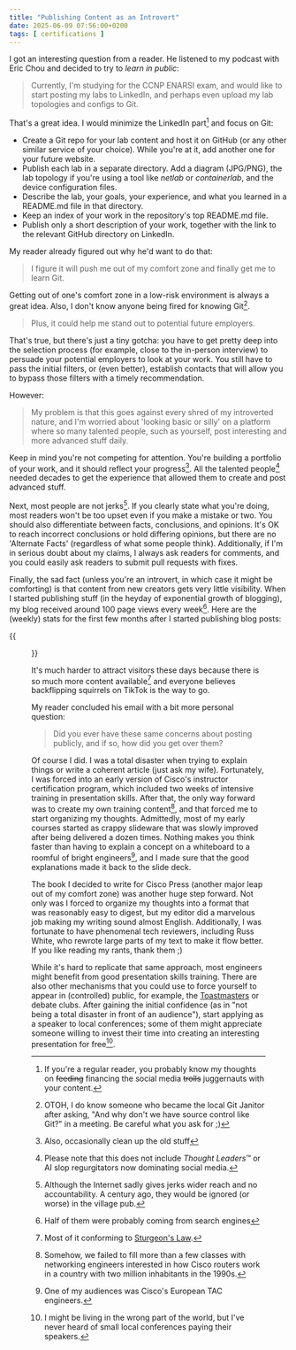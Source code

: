 ```yaml
---
title: "Publishing Content as an Introvert"
date: 2025-06-09 07:56:00+0200
tags: [ certifications ]
---
```

I got an interesting question from a reader. He listened to my podcast with Eric Chou and decided to try to *learn in public*:

> Currently, I'm studying for the CCNP ENARSI exam, and would like to start posting my labs to LinkedIn, and perhaps even upload my lab topologies and configs to Git.

That's a great idea. I would minimize the LinkedIn part[^FTT] and focus on Git:

[^FTT]: If you're a regular reader, you probably know my thoughts on ~~feeding~~ financing the social media ~~trolls~~ juggernauts with your content.

* Create a Git repo for your lab content and host it on GitHub (or any other similar service of your choice). While you're at it, add another one for your future website.
* Publish each lab in a separate directory. Add a diagram (JPG/PNG), the lab topology if you're using a tool like _netlab_ or _containerlab_, and the device configuration files.
* Describe the lab, your goals, your experience, and what you learned in a README.md file in that directory.
* Keep an index of your work in the repository's top README.md file.
* Publish only a short description of your work, together with the link to the relevant GitHub directory on LinkedIn.

My reader already figured out why he'd want to do that:

> I figure it will push me out of my comfort zone and finally get me to learn Git.

Getting out of one's comfort zone in a low-risk environment is always a great idea. Also, I don't know anyone being fired for knowing Git[^KG].

[^KG]: OTOH, I do know someone who became the local Git Janitor after asking, "And why don't we have source control like Git?" in a meeting. Be careful what you ask for ;)

> Plus, it could help me stand out to potential future employers.

That's true, but there's just a tiny gotcha: you have to get pretty deep into the selection process (for example, close to the in-person interview) to persuade your potential employers to look at your work. You still have to pass the initial filters, or (even better), establish contacts that will allow you to bypass those filters with a timely recommendation.

However:

> My problem is that this goes against every shred of my introverted nature, and I'm worried about 'looking basic or silly' on a platform where so many talented people, such as yourself, post interesting and more advanced stuff daily.

Keep in mind you're not competing for attention. You're building a portfolio of your work, and it should reflect your progress[^CUOS]. All the talented people[^TL] needed decades to get the experience that allowed them to create and post advanced stuff.

[^CUOS]: Also, occasionally clean up the old stuff

[^TL]: Please note that this does not include *Thought Leaders*™ or AI slop regurgitators now dominating social media.

Next, most people are not jerks[^WR]. If you clearly state what you're doing, most readers won't be too upset even if you make a mistake or two. You should also differentiate between facts, conclusions, and opinions. It's OK to reach incorrect conclusions or hold differing opinions, but there are no 'Alternate Facts' (regardless of what some people think). Additionally, if I'm in serious doubt about my claims, I always ask readers for comments, and you could easily ask readers to submit pull requests with fixes.

[^WR]: Although the Internet sadly gives jerks wider reach and no accountability. A century ago, they would be ignored (or worse) in the village pub.

Finally, the sad fact (unless you're an introvert, in which case it might be comforting) is that content from new creators gets very little visibility. When I started publishing stuff (in the heyday of exponential growth of blogging), my blog received around 100 page views every week[^HTSE]. Here are the (weekly) stats for the first few months after I started publishing blog posts:

[^HTSE]: Half of them were probably coming from search engines

{{<figure src="/2025/06/blog-stats-2006.png">}}

It's much harder to attract visitors these days because there is so much more content available[^SL] and everyone believes backflipping squirrels on TikTok is the way to go.

[^SL]: Most of it conforming to [Sturgeon's Law](https://en.wikipedia.org/wiki/Sturgeon%27s_law).

My reader concluded his email with a bit more personal question:

> Did you ever have these same concerns about posting publicly, and if so, how did you get over them?

Of course I did. I was a total disaster when trying to explain things or write a coherent article (just ask my wife). Fortunately, I was forced into an early version of Cisco's instructor certification program, which included two weeks of intensive training in presentation skills. After that, the only way forward was to create my own training content[^2MP], and that forced me to start organizing my thoughts. Admittedly, most of my early courses started as crappy slideware that was slowly improved after being delivered a dozen times. Nothing makes you think faster than having to explain a concept on a whiteboard to a roomful of bright engineers[^TT], and I made sure that the good explanations made it back to the slide deck.

The book I decided to write for Cisco Press (another major leap out of my comfort zone) was another huge step forward. Not only was I forced to organize my thoughts into a format that was reasonably easy to digest, but my editor did a marvelous job making my writing sound almost English. Additionally, I was fortunate to have phenomenal tech reviewers, including Russ White, who rewrote large parts of my text to make it flow better. If you like reading my rants, thank them ;)

[^2MP]: Somehow, we failed to fill more than a few classes with networking engineers interested in how Cisco routers work in a country with two million inhabitants in the 1990s.

[^TT]: One of my audiences was Cisco's European TAC engineers.

While it's hard to replicate that same approach, most engineers might benefit from good presentation skills training. There are also other mechanisms that you could use to force yourself to appear in (controlled) public, for example, the [Toastmasters](https://www.toastmasters.org/) or debate clubs. After gaining the initial confidence (as in "not being a total disaster in front of an audience"), start applying as a speaker to local conferences; some of them might appreciate someone willing to invest their time into creating an interesting presentation for free[^SFF].

[^SFF]: I might be living in the wrong part of the world, but I've never heard of small local conferences paying their speakers.
